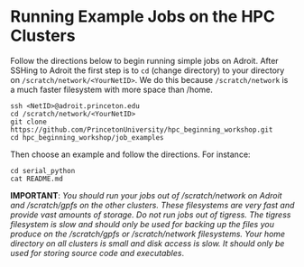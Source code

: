 # Running Example Jobs on the HPC Clusters

Follow the directions below to begin running simple jobs on Adroit.
After SSHing to Adroit the first step is to `cd` (change directory)
to your directory on `/scratch/network/<YourNetID>`. We do this because `/scratch/network`
is a much faster filesystem with more space than /home.

```
ssh <NetID>@adroit.princeton.edu
cd /scratch/network/<YourNetID>
git clone https://github.com/PrincetonUniversity/hpc_beginning_workshop.git
cd hpc_beginning_workshop/job_examples
```

Then choose an example and follow the directions. For instance:

```
cd serial_python
cat README.md
```

**IMPORTANT**: *You should run your jobs out of /scratch/network on Adroit and /scratch/gpfs on the other clusters. These filesystems are very fast and provide vast amounts of storage. Do not run jobs out of tigress. The tigress filesystem is slow and should only be used for backing up the files you produce on the /scratch/gpfs or /scratch/network filesystems. Your home directory on all clusters is small and disk access is slow. It should only be used for storing source code and executables*.
